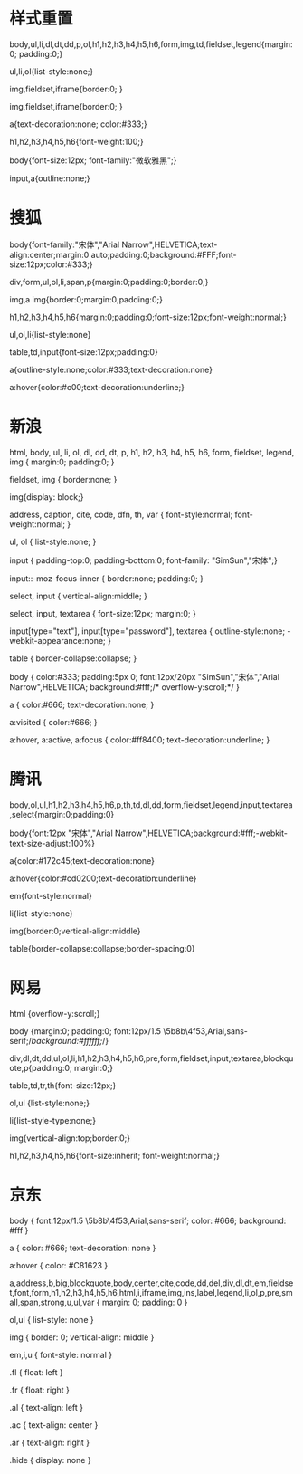 # 样式重置

body,ul,li,dl,dt,dd,p,ol,h1,h2,h3,h4,h5,h6,form,img,td,fieldset,legend{margin:0; padding:0;}

ul,li,ol{list-style:none;}

img,fieldset,iframe{border:0; }

img,fieldset,iframe{border:0; }

a{text-decoration:none; color:#333;}

h1,h2,h3,h4,h5,h6{font-weight:100;}

body{font-size:12px; font-family:"微软雅黑";}

input,a{outline:none;}

# 搜狐

body{font-family:"宋体","Arial Narrow",HELVETICA;text-align:center;margin:0 auto;padding:0;background:#FFF;font-size:12px;color:#333;}

div,form,ul,ol,li,span,p{margin:0;padding:0;border:0;}

img,a img{border:0;margin:0;padding:0;}

h1,h2,h3,h4,h5,h6{margin:0;padding:0;font-size:12px;font-weight:normal;}

ul,ol,li{list-style:none}

table,td,input{font-size:12px;padding:0}

a{outline-style:none;color:#333;text-decoration:none}

a:hover{color:#c00;text-decoration:underline;}

# 新浪

 html, body, ul, li, ol, dl, dd, dt, p, h1, h2, h3, h4, h5, h6, form, fieldset, legend, img { margin:0; padding:0; }

 fieldset, img { border:none; }

  img{display: block;}

 address, caption, cite, code, dfn, th, var { font-style:normal; font-weight:normal; }

ul, ol { list-style:none; }

  input { padding-top:0; padding-bottom:0; font-family: "SimSun","宋体";}

 input::-moz-focus-inner { border:none; padding:0; }

 select, input { vertical-align:middle; }

select, input, textarea { font-size:12px; margin:0; }

input[type="text"], input[type="password"], textarea { outline-style:none; -webkit-appearance:none; }

table { border-collapse:collapse; }

 body { color:#333; padding:5px 0; font:12px/20px "SimSun","宋体","Arial Narrow",HELVETICA; background:#fff;/* overflow-y:scroll;*/ }

a { color:#666; text-decoration:none; }

a:visited { color:#666; }

a:hover, a:active, a:focus { color:#ff8400; text-decoration:underline; }

# 腾讯

body,ol,ul,h1,h2,h3,h4,h5,h6,p,th,td,dl,dd,form,fieldset,legend,input,textarea,select{margin:0;padding:0}

body{font:12px "宋体","Arial Narrow",HELVETICA;background:#fff;-webkit-text-size-adjust:100%}

a{color:#172c45;text-decoration:none}

a:hover{color:#cd0200;text-decoration:underline}

em{font-style:normal}

li{list-style:none}

img{border:0;vertical-align:middle}

table{border-collapse:collapse;border-spacing:0}

# 网易

html {overflow-y:scroll;}

body {margin:0; padding:0; font:12px/1.5 \5b8b\4f53,Arial,sans-serif;/*background:#ffffff;*/}

div,dl,dt,dd,ul,ol,li,h1,h2,h3,h4,h5,h6,pre,form,fieldset,input,textarea,blockquote,p{padding:0; margin:0;}

table,td,tr,th{font-size:12px;}

ol,ul {list-style:none;}

li{list-style-type:none;}

img{vertical-align:top;border:0;}

h1,h2,h3,h4,h5,h6{font-size:inherit; font-weight:normal;}

# 京东

body {
	font:12px/1.5 \5b8b\4f53,Arial,sans-serif;
	color: #666;
	background: #fff
}

a {
	color: #666;
	text-decoration: none
}

a:hover {
	color: #C81623
}

a,address,b,big,blockquote,body,center,cite,code,dd,del,div,dl,dt,em,fieldset,font,form,h1,h2,h3,h4,h5,h6,html,i,iframe,img,ins,label,legend,li,ol,p,pre,small,span,strong,u,ul,var {
	margin: 0;
	padding: 0
}

ol,ul {
	list-style: none
}

img {
	border: 0;
	vertical-align: middle
}

em,i,u {
	font-style: normal
}

.fl {
	float: left
}

.fr {
	float: right
}

.al {
	text-align: left
}

.ac {
	text-align: center
}

.ar {
	text-align: right
}

.hide {
	display: none
}